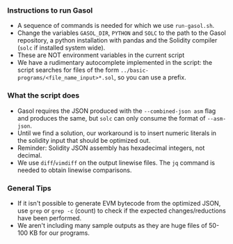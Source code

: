 ### Instructions to run Gasol

- A sequence of commands is needed for which we use `run-gasol.sh`.
- Change the variables `GASOL_DIR`, `PYTHON` and `SOLC` to the path to the Gasol repository, a python installation with pandas and the Solidity compiler (`solc` if installed system wide).
- These are NOT environment variables in the current script
- We have a rudimentary autocomplete implemented in the script: the script searches for files of the form `../basic-programs/<file_name_input>*.sol`, so you can use a prefix.

### What the script does
- Gasol requires the JSON produced with the `--combined-json asm` flag and produces the same, but `solc` can only consume the format of `--asm-json`.
- Until we find a solution, our workaround is to insert numeric literals in the solidity input that should be optimized out.
- Reminder: Solidity JSON assembly has hexadecimal integers, not decimal.
- We use `diff`/`vimdiff` on the output linewise files. The `jq` command is needed to obtain linewise comparisons.

### General Tips
- If it isn't possible to generate EVM bytecode from the optimized JSON, use `grep` or `grep -c` (count) to check if the expected changes/reductions have been performed.
- We aren't including many sample outputs as they are huge files of 50-100 KB for our programs.
